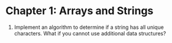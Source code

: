 # Chapter 1: Arrays and Strings

1. Implement an algorithm to determine if a string has all unique characters. What if you cannot use additional data structures?
